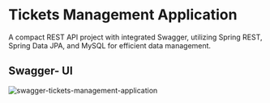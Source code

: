 # Tickets Management Application
A compact REST API project with integrated Swagger, utilizing Spring REST, Spring Data JPA, and MySQL for efficient data management.

## Swagger- UI
![swagger-tickets-management-application](https://github.com/attrayadas/tickets-management-application-springrest/assets/96123861/c39f17ab-b633-47dd-93b3-c406d732f1c2)
